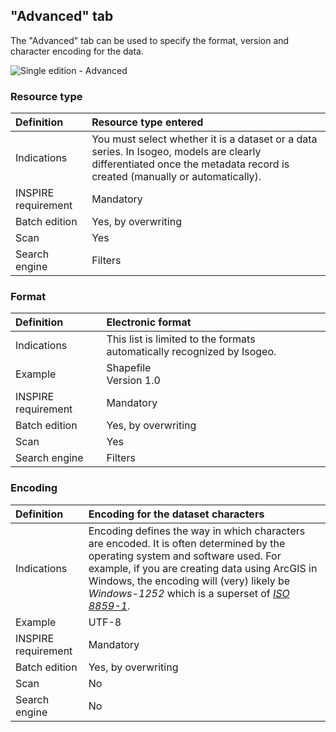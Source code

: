 ## "Advanced" tab

The "Advanced" tab can be used to specify the format, version and character encoding for the data.

![Single edition - Advanced](/en/images/inv_edit_one_advanced.png "Single edition - Advanced tab")

### Resource type

| Definition          | Resource type entered       |
| :------------------ | :------------------------------------------------ |
| Indications         | You must select whether it is a dataset or a data series. In Isogeo, models are clearly differentiated once the metadata record is created (manually or automatically). |
| INSPIRE requirement   | Mandatory                   |
| Batch edition     | Yes, by overwriting           |
| Scan                | Yes                           |
| Search engine | Filters                       |

### Format

| Definition          | Electronic format                               |
| :------------------ | :------------------------------------------------ |
| Indications         | This list is limited to the formats automatically recognized by Isogeo. |
| Example             | Shapefile<br />Version 1.0|
| INSPIRE requirement   | Mandatory                   |
| Batch edition     | Yes, by overwriting           |
| Scan                | Yes                           |
| Search engine | Filters                       |

### Encoding

| Definition          | Encoding for the dataset characters           |
| :------------------ | :------------------------------------------------ |
| Indications         | Encoding defines the way in which characters are encoded. It is often determined by the operating system and software used. For example, if you are creating data using ArcGIS in Windows, the encoding will (very) likely be *Windows-1252* which is a superset of *[ISO 8859-1](https://en.wikipedia.org/wiki/ISO/IEC_8859-1)*. |
| Example             | UTF-8 |
| INSPIRE requirement   | Mandatory                   |
| Batch edition     | Yes, by overwriting           |
| Scan                | No                           |
| Search engine | No                         |
